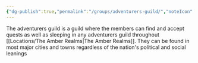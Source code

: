 ```yaml
---
{"dg-publish":true,"permalink":"/groups/adventurers-guild/","noteIcon":"","created":"2024-03-12T21:17:30.799+00:00","updated":"2024-12-13T17:46:11.425+00:00"}
---
```


The adventurers guild is a guild where the members can find and accept quests as well as sleeping in any adventurers guild throughout [[Locations/The Amber Realms\|The Amber Realms]]. They can be found in most major cities and towns regardless of the nation's political and social leanings 

